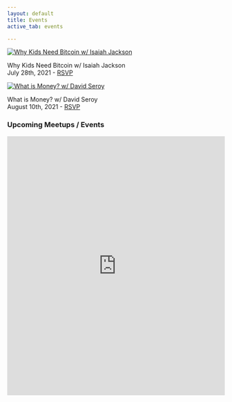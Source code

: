 ```yaml
---
layout: default
title: Events
active_tab: events

---
```

<article>
<div class="row">
    <div class="col">
        <a href="https://www.meetup.com/BitcoinCharlotte/events/279069534/"><img src="/assets/img/posts/isaiah-jackson-why-kids-need-bitcoin.jpg" alt="Why Kids Need Bitcoin w/ Isaiah Jackson" title="Why Kids Need Bitcoin w/ Isaiah Jackson"/></a>
        <p class="pic-caption">
            <span>Why Kids Need Bitcoin w/ Isaiah Jackson</span><br>
            <span>July 28th, 2021 - <a href="https://www.meetup.com/BitcoinCharlotte/events/279069534/">RSVP</a></span><br>
        </p>
    </div>
    <div class="col">
        <a href="https://www.meetup.com/BitcoinCharlotte/events/279217548/"><img src="/assets/img/posts/what-is-money-david-seroy.jpg" alt="What is Money? w/ David Seroy" title="What is Money? w/ David Seroy"/></a>
        <p class="pic-caption">
            <span>What is Money? w/ David Seroy</span><br>
            <span>August 10th, 2021 - <a href="https://www.meetup.com/BitcoinCharlotte/events/279217548/">RSVP</a></span><br>
        </p>
    </div>
</div>
</article>

### Upcoming Meetups / Events

<iframe src="https://calendar.google.com/calendar/embed?height=600&amp;wkst=1&amp;bgcolor=%23ffffff&amp;ctz=America%2FNew_York&amp;src=MGdybDNsdjUyYnE0ZnVjMGVpdTAxdWVtZmtAZ3JvdXAuY2FsZW5kYXIuZ29vZ2xlLmNvbQ&amp;color=%238E24AA&amp;showTabs=0&amp;showPrint=0&amp;showDate=0&amp;showNav=0&amp;showTitle=0&amp;showCalendars=0&amp;mode=AGENDA" style="border-width:0" width="100%" height="600" frameborder="0" scrolling="no"></iframe>
